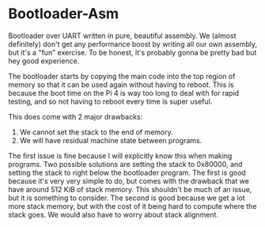 # Bootloader-Asm

Bootloader over UART written in pure, beautiful assembly.
We (almost definitely) don't get any performance boost by writing all our own
assembly, but it's a "fun" exercise.
To be honest, it's probably gonna be pretty bad but hey good experience.

The bootloader starts by copying the main code into the top region of memory
so that it can be used again without having to reboot. This is because the
boot time on the Pi 4 is way too long to deal with for rapid testing, and
so not having to reboot every time is super useful.

This does come with 2 major drawbacks:

1. We cannot set the stack to the end of memory.
2. We will have residual machine state between programs.

The first issue is fine because I will explicitly know this when making
programs. Two possible solutions are setting the stack to 0x80000,
and setting the stack to right below the bootloader program. The first is
good because it's very very simple to do, but comes with the drawback that
we have around 512 KiB of stack memory. This shouldn't be much of an issue,
but it is something to consider. The second is good because we get a lot more
stack memory, but with the cost of it being hard to compute where the stack
goes. We would also have to worry about stack alignment.
